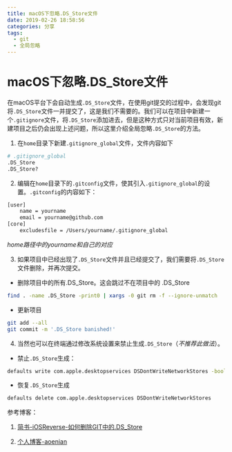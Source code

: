 ```yaml
---
title: macOS下忽略.DS_Store文件
date: 2019-02-26 18:58:56
categories: 分享
tags:
  - git
  - 全局忽略
---
```

# macOS下忽略.DS_Store文件
在macOS平台下会自动生成`.DS_Store`文件，在使用git提交的过程中，会发现git将`.DS_Store`文件一并提交了，这是我们不需要的。我们可以在项目中新建一个`.gitignore`文件，将`.DS_Store`添加进去，但是这种方式只对当前项目有效，新建项目之后仍会出现上述问题，所以这里介绍全局忽略`.DS_Store`的方法。
1. 在`home`目录下新建`.gitignore_global`文件，文件内容如下
```bash
# .gitignore_global
.DS_Store
.DS_Store?
```
2. 编辑在`home`目录下的`.gitconfig`文件，使其引入`.gitignore_global`的设置。`.gitconfig`的内容如下：
```bash
[user]
	name = yourname
	email = yourname@github.com
[core]
	excludesfile = /Users/yourname/.gitignore_global
```
*home路径中的yourname和自己的对应*

3. 如果项目中已经出现了`.DS_Store`文件并且已经提交了，我们需要将`.DS_Store`文件删除，并再次提交。
+ 删除项目中的所有.DS_Store。这会跳过不在项目中的 .DS_Store
```bash
find . -name .DS_Store -print0 | xargs -0 git rm -f --ignore-unmatch
```
+ 更新项目
```bash
git add --all
git commit -m '.DS_Store banished!'
```
4. 当然也可以在终端通过修改系统设置来禁止生成`.DS_Store`（*不推荐此做法*）。
+ 禁止`.DS_Store`生成：
```bash
defaults write com.apple.desktopservices DSDontWriteNetworkStores -bool TRUE
```
+ 恢复`.DS_Store`生成
```bash
defaults delete com.apple.desktopservices DSDontWriteNetworkStores
```
参考博客：

1. [简书-iOSReverse-如何删除GIT中的.DS_Store](https://www.jianshu.com/p/fdaa8be7f6c3)

2. [个人博客-aoenian](https://aoenian.github.io/2018/12/19/git-ignore-config/)
